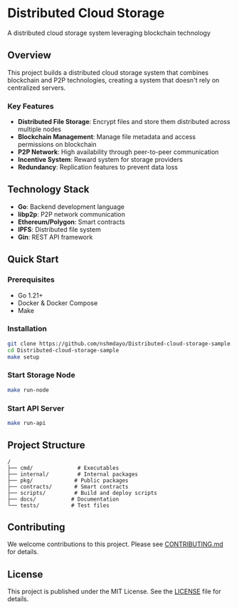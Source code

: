# Distributed Cloud Storage

A distributed cloud storage system leveraging blockchain technology

## Overview

This project builds a distributed cloud storage system that combines blockchain and P2P technologies, creating a system that doesn't rely on centralized servers.

### Key Features

- **Distributed File Storage**: Encrypt files and store them distributed across multiple nodes
- **Blockchain Management**: Manage file metadata and access permissions on blockchain
- **P2P Network**: High availability through peer-to-peer communication
- **Incentive System**: Reward system for storage providers
- **Redundancy**: Replication features to prevent data loss

## Technology Stack

- **Go**: Backend development language
- **libp2p**: P2P network communication
- **Ethereum/Polygon**: Smart contracts
- **IPFS**: Distributed file system
- **Gin**: REST API framework

## Quick Start

### Prerequisites

- Go 1.21+
- Docker & Docker Compose
- Make

### Installation

```bash
git clone https://github.com/nshmdayo/Distributed-cloud-storage-sample.git
cd Distributed-cloud-storage-sample
make setup
```

### Start Storage Node

```bash
make run-node
```

### Start API Server

```bash
make run-api
```

## Project Structure

```
/
├── cmd/              # Executables
├── internal/         # Internal packages
├── pkg/             # Public packages
├── contracts/       # Smart contracts
├── scripts/         # Build and deploy scripts
├── docs/           # Documentation
└── tests/          # Test files
```

## Contributing

We welcome contributions to this project. Please see [CONTRIBUTING.md](CONTRIBUTING.md) for details.

## License

This project is published under the MIT License. See the [LICENSE](LICENSE) file for details.